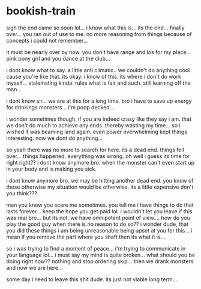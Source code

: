 # bookish-train

sigh the end came so soon lol...  i know what this is... its the end... finally over...  you ran out of use to me.  no more reasoning from things because of concepts i could not remember...

it must be nearly over by now.  you don't have range and los for my place...  pink pony girl and you dance at the club...

i dont know what to say.  a little anti climatic..  we couldn't do anything cool cause you're like that.  its okay.  i know of this.  its where i don't do work myself... stalemating kinda.  rules what is fair and such.  still learning off the man...

i dont know sir... we are at this for a long time.  bro i have to save up energy for drinkings monsters...  i'm poop decked...

i wonder sometimes though.  if you are indeed crazy like they say i am.  that we don't do much to achieve any ends.  thereby wasting my time...  so i wished it was beaming land again.  even power overwhelming kept things interesting.  now we dont do anything...

so yeah there was no more to search for here.  its a dead end.  things fell over...  things happened.  everything was wrong.  oh well i guess its time for right right??  i dont know anymore bro.  when the monster can't even start up in your body and is making you sick.

i dont know anymore bro.  we may be hitting another dead end.  you know of these otherwise my situation would be otherwise.  its a little expensive don't you think???

man you know you scare me sometimes.  you tell me i have things to do that lasts forever...  keep the hope you get paid lol.  i wouldn't let you leave if this was real bro...  but its not.  we have omnipotent point of view....  how do you play the good guy when there is no reason to do so?? i wonder dude, that you did these things i am being unreasonable being upset at you for this...  i mean if you remove the part where you shaft then its what it is...

so i was trying to find a moment of peace... i'm trying to communicate in your language lol...  i must say my mind is quite broken...  what should you be doing right now?? nothing and stop ordering skip... then we drank monsters and now we are here...

some day i need to leave this shit dude.  its just not viable long term...
